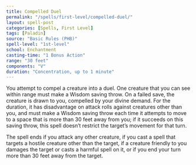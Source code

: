 ```yaml
---
title: Compelled Duel
permalink: "/spells/first-level/compelled-duel/"
layout: spell-post
categories: [Spells, First Level]
tags: [Paladin]
source: "Basic Rules (PHB)"
spell-level: "1st-level"
school: Enchantment
casting-time: "1 Bonus Action"
range: "30 feet"
components: "V"
duration: "Concentration, up to 1 minute"
---
```


You attempt to compel a creature into a duel. One creature that you can see within range must make a Wisdom saving throw. On a failed save, the creature is drawn to you, compelled by your divine demand. For the duration, it has disadvantage on attack rolls against creatures other than you, and must make a Wisdom saving throw each time it attempts to move to a space that is more than 30 feet away from you; if it succeeds on this saving throw, this spell doesn’t restrict the target’s movement for that turn.

The spell ends if you attack any other creature, if you cast a spell that targets a hostile creature other than the target, if a creature friendly to you damages the target or casts a harmful spell on it, or if you end your turn more than 30 feet away from the target.